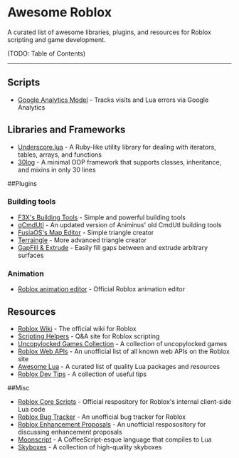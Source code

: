 # Awesome Roblox
A curated list of awesome libraries, plugins, and resources for Roblox scripting and game development.

(TODO: Table of Contents)

----

## Scripts
* [Google Analytics Model](http://www.roblox.com/Google-Analytics-Model-item?id=153590792) - Tracks visits and Lua errors via Google Analytics

## Libraries and Frameworks
* [Underscore.lua](https://mirven.github.io/underscore.lua/) - A Ruby-like utility library for dealing with iterators, tables, arrays, and functions
* [30log](https://github.com/Yonaba/30log) - A minimal OOP framework that supports classes, inheritance, and mixins in only 30 lines

##Plugins

### Building tools
* [F3X's Building Tools](http://www.roblox.com/Building-Tools-by-F3X-Plugin-item?id=144950355) - Simple and powerful building tools
* [qCmdUtl](http://www.roblox.com/qCmdUtl-Streamlined-building-item?id=142314093) - An updated version of Animinus' old CmdUtl building tools
* [FusiaOS's Map Editor](http://www.roblox.com/FusiaOSs-Map-Editor-The-Manual-Triangle-Plugin-item?id=168183583) - Simple triangle creator
* [Terraingle](http://www.roblox.com/Terraingle-Databrains-terrain-plugin-V1-6-item?id=149243812) - More advanced triangle creator
* [GapFill & Extrude](http://www.roblox.com/Stravant-GapFill-Extrude-item?id=165687726) - Easily fill gaps between and extrude arbitrary surfaces

### Animation
* [Roblox animation editor](http://www.roblox.com/Animation-Editor-item?id=144373835) - Official Roblox animation editor

## Resources
* [Roblox Wiki](http://wiki.roblox.com/) - The official wiki for Roblox
* [Scripting Helpers](https://scriptinghelpers.org/) - Q&A site for Roblox scripting
* [Uncopylocked Games Collection](https://github.com/RobloxLabs/uncopylocked-game-collection) - A collection of uncopylocked games
* [Roblox Web APIs](https://github.com/matthewdean/roblox-web-apis) - An unofficial list of all known web APIs on the Roblox site
* [Awesome Lua](https://github.com/LewisJEllis/awesome-lua) - A curated list of quality Lua packages and resources
* [Roblox Dev Tips](https://twitter.com/RbxDevTips) - A collection of useful tips

##Misc
* [Roblox Core Scripts](https://github.com/ROBLOX/Core-Scripts) - Official respository for Roblox's internal client-side Lua code
* [Roblox Bug Tracker](https://github.com/Anaminus/roblox-bug-tracker) - An unofficial bug tracker for Roblox
* [Roblox Enhancement Proposals](https://github.com/RobloxLabs/ROBLOX-enhancement-proposals) - An unofficial resposository for discussing enhancement proposals
* [Moonscript](http://moonscript.org/) - A CoffeeScript-esque language that compiles to Lua
* [Skyboxes](http://www.roblox.com/My/Sets.aspx?id=532783) - A collection of high-quality skyboxes
